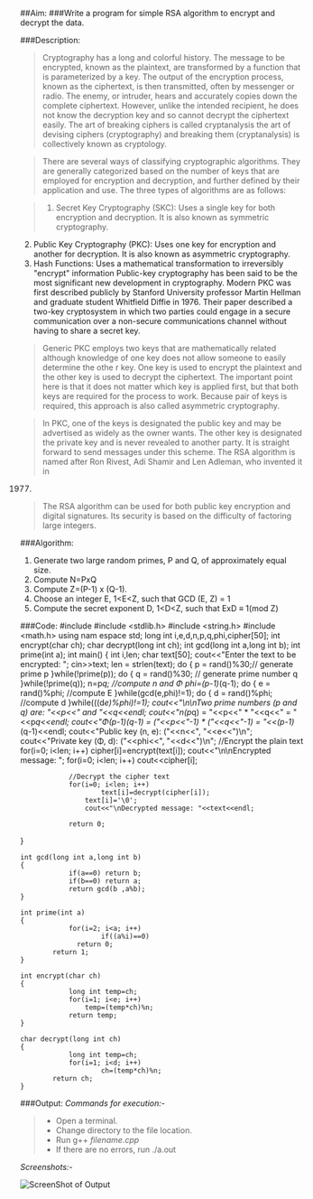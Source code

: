 ##Aim:
###Write a program for simple RSA algorithm to encrypt and decrypt the data. 

###Description:

> Cryptography has a long and colorful history. The message to be encrypted, known as the plaintext, are transformed by a function that is parameterized by a key. The output of the encryption process, known as the ciphertext, is then transmitted, often by messenger or radio. The enemy, or intruder, hears and accurately copies down the complete ciphertext. However, unlike the intended recipient, he does not know the decryption key and so cannot decrypt the ciphertext easily. The art
of breaking ciphers is called cryptanalysis the art of devising ciphers (cryptography) and breaking them (cryptanalysis) is collectively known as cryptology.

> There are several ways of classifying cryptographic
algorithms. They are generally categorized based on the number of keys that are employed for encryption and decryption, and further defined
by their application and use. The three types of algorithms are as follows:

> 1. Secret Key Cryptography (SKC): Uses a single key for both encryption and decryption. It is also known as symmetric cryptography.
2. Public Key Cryptography (PKC): Uses one key for encryption and another for decryption. It is also known as asymmetric cryptography.
3. Hash Functions: Uses a mathematical transformation to irreversibly "encrypt" information Public-key cryptography has been said to be the most significant new development in cryptography. Modern PKC was first described publicly by Stanford University professor Martin Hellman and graduate student Whitfield Diffie in 1976. Their paper described a two-key cryptosystem in which two parties could engage in a secure communication over a non-secure communications channel without having to share a secret key.

> Generic PKC employs two keys that are mathematically related although knowledge of one key does not allow someone to easily determine the othe
r key. One key is used to encrypt the plaintext and the other key is used to decrypt the ciphertext. The important point here is that it does not matter which key is applied first, but that both keys are required for the process to work. Because pair of keys is required, this approach is also called asymmetric cryptography.

> In PKC, one of the keys is designated the public key and may be advertised as widely as the owner wants. The other key is designated the private key and is never revealed to another party. It is straight forward to send messages under this scheme. The RSA algorithm is named after Ron Rivest, Adi Shamir and Len Adleman, who invented it in
1977.

> The RSA algorithm can be used for both public key encryption and digital signatures. Its security is based on the difficulty of factoring large integers.

###Algorithm:
1. Generate two large random primes, P and Q, of approximately equal size.
2. Compute N=PxQ
3. Compute Z=(P-1) x (Q-1).
4. Choose an integer E, 1<E<Z, such that GCD (E, Z) = 1
5. Compute the secret exponent D, 1<D<Z, such that ExD ≡ 1(mod Z) 

###Code:
	#include <iostream>
	#include <stdlib.h>
	#include <string.h>
	#include <math.h>
	using nam	espace std;
	long int i,e,d,n,p,q,phi,cipher[50];
	int encrypt(char ch);
	char decrypt(long int ch);
	int gcd(long int a,long int b);
	int prime(int a);
	int main()
	{
        		int i,len;
        		char text[50];
        		cout<<"Enter the text to be encrypted: ";
        		cin>>text;
        		len = strlen(text);
			do
        		{
                		p = rand()%30;// generate prime p
        		}while(!prime(p));
	         do
        		{
                		q = rand()%30;  // generate prime number q
        		}while(!prime(q));
        		n=p*q;              //compute n and Φ
        		phi=(p-1)*(q-1);
	         do
        		{
                		e = rand()%phi; //compute E
        		}while(gcd(e,phi)!=1);
	         do
        		{
                		d = rand()%phi; //compute d
        		}while(((d*e)%phi)!=1);
	        cout<<"\n\nTwo prime numbers (p and q) are: "<<p<<" and "<<q<<endl;
  	        cout<<"n(p*q) = "<<p<<" * "<<q<<" = "<<p*q<<endl;
        	        cout<<"Φ(p-1)(q-1) = ("<<p<<"-1) * ("<<q<<"-1) = "<<(p-1)*(q-1)<<endl;
        	        cout<<"Public key (n, e): ("<<n<<", "<<e<<")\n";
        	        cout<<"Private key (Φ, d): ("<<phi<<", "<<d<<")\n";
	        //Encrypt the plain text
        	        for(i=0; i<len; i++)
                 		cipher[i]=encrypt(text[i]);
         	        		cout<<"\n\nEncrypted message: ";
        	        for(i=0; i<len; i++)
                		cout<<cipher[i];

        		//Decrypt the cipher text
        		for(i=0; i<len; i++)
                		text[i]=decrypt(cipher[i]);
        			text[i]='\0';
        			cout<<"\nDecrypted message: "<<text<<endl;

        		return 0;
}

	int gcd(long int a,long int b)
	{
        		if(a==0) return b;
        		if(b==0) return a;
        		return gcd(b ,a%b);
	}

	int prime(int a)
	{
        		for(i=2; i<a; i++)
                		if((a%i)==0)
			      return 0;
        	return 1;
	}

	int encrypt(char ch)
	{
        		long int temp=ch;
        		for(i=1; i<e; i++)
                	temp=(temp*ch)%n;
        		return temp;
	}
	
	char decrypt(long int ch)
	{
        		long int temp=ch;
        		for(i=1; i<d; i++)
                		ch=(temp*ch)%n;
        	return ch;
	}

###Output:
*Commands for execution:-*

> * Open a terminal.
> * Change directory to the file location.
> * Run g++ *filename.cpp* 
> * If there are no errors, run ./a.out

*Screenshots:-*

![ScreenShot of Output](rsa.png)

